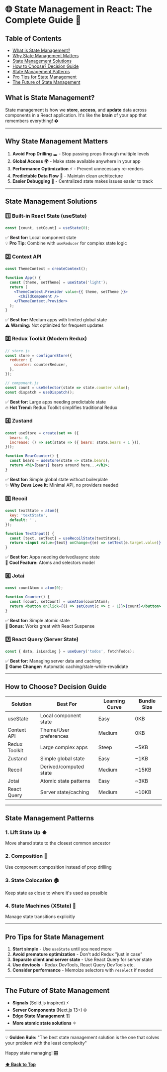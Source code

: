 # 🌐 **State Management in React: The Complete Guide** 🧠

## Table of Contents

- [What is State Management?](#what-is-state-management?)
- [Why State Management Matters](#why-state-management-matters)
- [State Management Solutions](#state-management-solutions)
- [How to Choose? Decision Guide](#how-to-choose-decision-guide)
- [State Management Patterns](#state-management-patterns)
- [Pro Tips for State Management](#pro-tips-for-state-management)
- [The Future of State Management](#the-future-of-state-management)


## What is State Management?

State management is how we **store**, **access**, and **update** data across components in a React application. It's like the **brain** of your app that remembers everything! �️

---

## Why State Management Matters

1. **Avoid Prop Drilling** 🕳️ - Stop passing props through multiple levels
2. **Global Access** 🌍 - Make state available anywhere in your app
3. **Performance Optimization** ⚡ - Prevent unnecessary re-renders
4. **Predictable Data Flow** 🔄 - Maintain clean architecture
5. **Easier Debugging** 🐛 - Centralized state makes issues easier to track

---

## State Management Solutions

### 1️⃣ **Built-in React State (useState)**
```jsx
const [count, setCount] = useState(0);
```
✅ **Best for:** Local component state  
💡 **Pro Tip:** Combine with `useReducer` for complex state logic

### 2️⃣ **Context API**
```jsx
const ThemeContext = createContext();

function App() {
  const [theme, setTheme] = useState('light');
  return (
    <ThemeContext.Provider value={{ theme, setTheme }}>
      <ChildComponent />
    </ThemeContext.Provider>
  );
}
```
✅ **Best for:** Medium apps with limited global state  
⚠️ **Warning:** Not optimized for frequent updates

### 3️⃣ **Redux Toolkit (Modern Redux)**
```jsx
// store.js
const store = configureStore({
  reducer: {
    counter: counterReducer,
  },
});

// component.js
const count = useSelector(state => state.counter.value);
const dispatch = useDispatch();
```
✅ **Best for:** Large apps needing predictable state  
🔥 **Hot Trend:** Redux Toolkit simplifies traditional Redux

### 4️⃣ **Zustand**
```jsx
const useStore = create(set => ({
  bears: 0,
  increase: () => set(state => ({ bears: state.bears + 1 })),
}));

function BearCounter() {
  const bears = useStore(state => state.bears);
  return <h1>{bears} bears around here...</h1>;
}
```
✅ **Best for:** Simple global state without boilerplate  
✨ **Why Devs Love It:** Minimal API, no providers needed

### 5️⃣ **Recoil**
```jsx
const textState = atom({
  key: 'textState',
  default: '',
});

function TextInput() {
  const [text, setText] = useRecoilState(textState);
  return <input value={text} onChange={(e) => setText(e.target.value)} />;
}
```
✅ **Best for:** Apps needing derived/async state  
🧪 **Cool Feature:** Atoms and selectors model

### 6️⃣ **Jotai**
```jsx
const countAtom = atom(0);

function Counter() {
  const [count, setCount] = useAtom(countAtom);
  return <button onClick={() => setCount(c => c + 1)}>{count}</button>;
}
```
✅ **Best for:** Simple atomic state  
🚀 **Bonus:** Works great with React Suspense

### 7️⃣ **React Query (Server State)**
```jsx
const { data, isLoading } = useQuery('todos', fetchTodos);
```
✅ **Best for:** Managing server data and caching  
💾 **Game Changer:** Automatic caching/stale-while-revalidate

---

## How to Choose? Decision Guide

| Solution          | Best For                          | Learning Curve | Bundle Size |
|-------------------|-----------------------------------|----------------|-------------|
| useState          | Local component state             | Easy           | 0KB         |
| Context API       | Theme/User preferences            | Medium         | 0KB         |
| Redux Toolkit     | Large complex apps                | Steep          | ~5KB        |
| Zustand           | Simple global state               | Easy           | ~1KB        |
| Recoil            | Derived/computed state            | Medium         | ~15KB       |
| Jotai             | Atomic state patterns             | Easy           | ~3KB        |
| React Query       | Server state/caching              | Medium         | ~10KB       |

---

## State Management Patterns

### **1. Lift State Up** ⬆️
Move shared state to the closest common ancestor

### **2. Composition** 🧩
Use component composition instead of prop drilling

### **3. State Colocation** 🏠
Keep state as close to where it's used as possible

### **4. State Machines (XState)** 🤖
Manage state transitions explicitly

---

## Pro Tips for State Management

1. **Start simple** - Use `useState` until you need more
2. **Avoid premature optimization** - Don't add Redux "just in case"
3. **Separate client and server state** - Use React Query for server state
4. **Use devtools** - Redux DevTools, React Query DevTools etc.
5. **Consider performance** - Memoize selectors with `reselect` if needed

---

## The Future of State Management

- **Signals** (Solid.js inspired) ⚡
- **Server Components** (Next.js 13+) 🌐
- **Edge State Management** 🏗️
- **More atomic state solutions** ⚛️

---

💡 **Golden Rule:** "The best state management solution is the one that solves your problem with the least complexity"  

Happy state managing! 🎛️

**[⬆ Back to Top](#table-of-contents)**